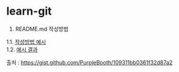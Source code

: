 # learn-git

1. README.md 작성방법

1.1. [작성방법 예시](https://raw.githubusercontent.com/anhive-junior/learn-git/master/howtowritereadme.md)
\
1.2. [예시 결과](https://github.com/anhive-junior/learn-git/blob/master/howtowritereadme.md)

출처 : https://gist.github.com/PurpleBooth/109311bb0361f32d87a2
